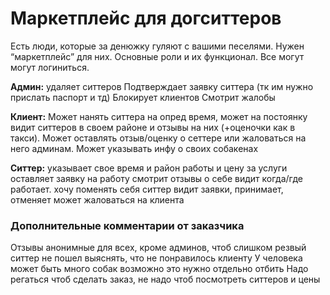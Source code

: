 # Маркетплейс для догситтеров

Есть люди, которые за денюжку гуляют с вашими песелями. Нужен “маркетплейс” для них.
Основные роли и их функционал.
Все могут могут логиниться.

**Админ:** 
удаляет ситтеров 
Подтверждает заявку ситтера (тк им нужно прислать паспорт и тд)
Блокирует клиентов
Смотрит жалобы

**Клиент:**
Может нанять ситтера на опред время, может на постоянку
видит ситтеров в своем районе и отзывы на них (+оценочки как в такси).
Может оставлять отзыв/оценку о сеттере или жаловаться на него админам.
Может указывать инфу о своих собакенах

**Ситтер:** 
указывает свое время и район работы и цену за услуги
оставляет заявку на работу
смотрит отзывы о себе
видит когда/где работает.
хочу поменять себя
ситтер видит заявки, принимает, отменяет
может жаловаться на клиента

### Дополнительные комментарии от заказчика
Отзывы анонимные для всех, кроме админов, чтоб слишком резвый ситтер не пошел выяснять, что не понравилось клиенту
У человека может быть много собак возможно это нужно отдельно отбить
Надо регаться чтоб сделать заказ, не надо чтоб посмотреть ситтеров и цены
